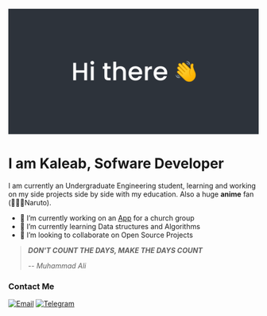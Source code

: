 ![Hi there 👋](/assets/img.png)

# **I am Kaleab, Sofware Developer**

I am currently an Undergraduate Engineering student, learning and working on my side projects side by side with my education.
Also a huge **anime** fan (🍥🍜🦊Naruto).

- 🔭 I’m currently working on an [App](https://github.com/kaleab27/GbiSms) for a church group
- 🌱 I’m currently learning Data structures and Algorithms
- 👯 I’m looking to collaborate on Open Source Projects


> **_DON'T COUNT THE DAYS, MAKE THE DAYS COUNT_**
>
> -- <cite>Muhammad Ali</cite>

### Contact Me

[![Email](https://img.shields.io/badge/Gmail-D14836?style=for-the-badge&logo=gmail&logoColor=white)](mailto:kaleabtadesse49@gmail.com)
[![Telegram](https://img.shields.io/badge/Telegram-2CA5E0?style=for-the-badge&logo=telegram&logoColor=white)](https://t.me/always_do_remember)
